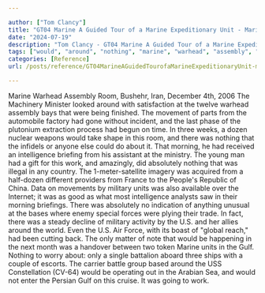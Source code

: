 ```yaml
---

author: ["Tom Clancy"]
title: "GT04 Marine A Guided Tour of a Marine Expeditionary Unit - Marine_split_173.html"
date: "2024-07-19"
description: "Tom Clancy - GT04 Marine A Guided Tour of a Marine Expeditionary Unit"
tags: ["would", "around", "nothing", "marine", "warhead", "assembly", "room", "movement", "three", "morning", "intelligence", "briefing", "work", "absolutely", "military", "unit", "force", "gulf", "bushehr", "iran", "december", "machinery", "minister", "looked", "satisfaction"]
categories: [Reference]
url: /posts/reference/GT04MarineAGuidedTourofaMarineExpeditionaryUnit-marinesplit173html

---
```



Marine
Warhead Assembly Room, Bushehr, Iran, December 4th, 2006
The Machinery Minister looked around with satisfaction at the twelve warhead assembly bays that were being finished. The movement of parts from the automobile factory had gone without incident, and the last phase of the plutonium extraction process had begun on time. In three weeks, a dozen nuclear weapons would take shape in this room, and there was nothing that the infidels or anyone else could do about it. That morning, he had received an intelligence briefing from his assistant at the ministry. The young man had a gift for this work, and amazingly, did absolutely nothing that was illegal in any country. The 1-meter-satellite imagery was acquired from a half-dozen different providers from France to the People's Republic of China. Data on movements by military units was also available over the Internet; it was as good as what most intelligence analysts saw in their morning briefings.
There was absolutely no indication of anything unusual at the bases where enemy special forces were plying their trade. In fact, there was a steady decline of military activity by the U.S. and her allies around the world. Even the U.S. Air Force, with its boast of "global reach," had been cutting back. The only matter of note that would be happening in the next month was a handover between two token Marine units in the Gulf. Nothing to worry about: only a single battalion aboard three ships with a couple of escorts. The carrier battle group based around the USS Constellation (CV-64) would be operating out in the Arabian Sea, and would not enter the Persian Gulf on this cruise. It was going to work.
